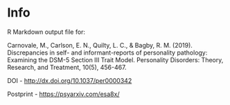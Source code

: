 # Info
R Markdown output file for:


Carnovale, M., Carlson, E. N., Quilty, L. C., & Bagby, R. M. (2019). Discrepancies in self- and informant-reports of personality pathology: Examining the DSM-5 Section III Trait Model. Personality Disorders: Theory, Research, and Treatment, 10(5), 456-467. 

DOI - http://dx.doi.org/10.1037/per0000342

Postprint - https://psyarxiv.com/esa8x/



 
